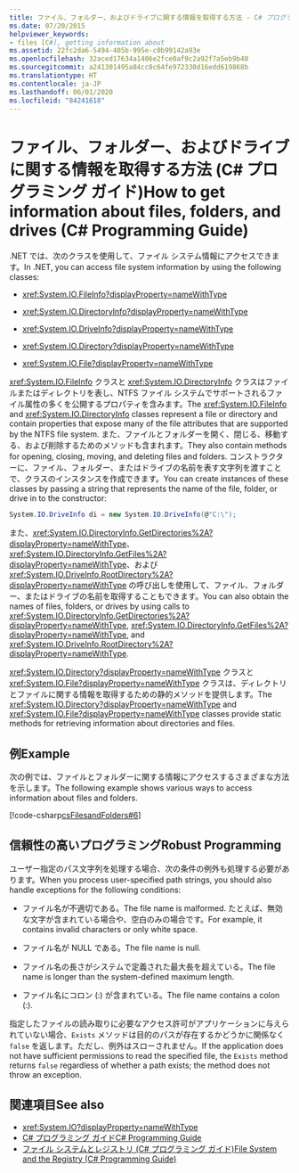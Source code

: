 ```yaml
---
title: ファイル、フォルダー、およびドライブに関する情報を取得する方法 - C# プログラミング ガイド
ms.date: 07/20/2015
helpviewer_keywords:
- files [C#], getting information about
ms.assetid: 22fc2da6-5494-405b-995e-c0b99142a93e
ms.openlocfilehash: 32aced17634a1406e2fce0af9c2a92f7a5eb9b40
ms.sourcegitcommit: a241301495a84cc8c64fe972330d16edd619868b
ms.translationtype: HT
ms.contentlocale: ja-JP
ms.lasthandoff: 06/01/2020
ms.locfileid: "84241618"
---
```

# <a name="how-to-get-information-about-files-folders-and-drives--c-programming-guide"></a><span data-ttu-id="f1d8b-102">ファイル、フォルダー、およびドライブに関する情報を取得する方法 (C# プログラミング ガイド)</span><span class="sxs-lookup"><span data-stu-id="f1d8b-102">How to get information about files, folders, and drives  (C# Programming Guide)</span></span>
<span data-ttu-id="f1d8b-103">.NET では、次のクラスを使用して、ファイル システム情報にアクセスできます。</span><span class="sxs-lookup"><span data-stu-id="f1d8b-103">In .NET, you can access file system information by using the following classes:</span></span>  
  
- <xref:System.IO.FileInfo?displayProperty=nameWithType>  
  
- <xref:System.IO.DirectoryInfo?displayProperty=nameWithType>  
  
- <xref:System.IO.DriveInfo?displayProperty=nameWithType>  
  
- <xref:System.IO.Directory?displayProperty=nameWithType>  
  
- <xref:System.IO.File?displayProperty=nameWithType>  
  
 <span data-ttu-id="f1d8b-104"><xref:System.IO.FileInfo> クラスと <xref:System.IO.DirectoryInfo> クラスはファイルまたはディレクトリを表し、NTFS ファイル システムでサポートされるファイル属性の多くを公開するプロパティを含みます。</span><span class="sxs-lookup"><span data-stu-id="f1d8b-104">The <xref:System.IO.FileInfo> and <xref:System.IO.DirectoryInfo> classes represent a file or directory and contain properties that expose many of the file attributes that are supported by the NTFS file system.</span></span> <span data-ttu-id="f1d8b-105">また、ファイルとフォルダーを開く、閉じる、移動する、および削除するためのメソッドも含まれます。</span><span class="sxs-lookup"><span data-stu-id="f1d8b-105">They also contain methods for opening, closing, moving, and deleting files and folders.</span></span> <span data-ttu-id="f1d8b-106">コンストラクターに、ファイル、フォルダー、またはドライブの名前を表す文字列を渡すことで、クラスのインスタンスを作成できます。</span><span class="sxs-lookup"><span data-stu-id="f1d8b-106">You can create instances of these classes by passing a string that represents the name of the file, folder, or drive in to the constructor:</span></span>  
  
```csharp  
System.IO.DriveInfo di = new System.IO.DriveInfo(@"C:\");  
```  
  
 <span data-ttu-id="f1d8b-107">また、<xref:System.IO.DirectoryInfo.GetDirectories%2A?displayProperty=nameWithType>、<xref:System.IO.DirectoryInfo.GetFiles%2A?displayProperty=nameWithType>、および <xref:System.IO.DriveInfo.RootDirectory%2A?displayProperty=nameWithType> の呼び出しを使用して、ファイル、フォルダー、またはドライブの名前を取得することもできます。</span><span class="sxs-lookup"><span data-stu-id="f1d8b-107">You can also obtain the names of files, folders, or drives by using calls to <xref:System.IO.DirectoryInfo.GetDirectories%2A?displayProperty=nameWithType>, <xref:System.IO.DirectoryInfo.GetFiles%2A?displayProperty=nameWithType>, and <xref:System.IO.DriveInfo.RootDirectory%2A?displayProperty=nameWithType>.</span></span>  
  
 <span data-ttu-id="f1d8b-108"><xref:System.IO.Directory?displayProperty=nameWithType> クラスと <xref:System.IO.File?displayProperty=nameWithType> クラスは、ディレクトリとファイルに関する情報を取得するための静的メソッドを提供します。</span><span class="sxs-lookup"><span data-stu-id="f1d8b-108">The <xref:System.IO.Directory?displayProperty=nameWithType> and <xref:System.IO.File?displayProperty=nameWithType> classes provide static methods for retrieving information about directories and files.</span></span>  
  
## <a name="example"></a><span data-ttu-id="f1d8b-109">例</span><span class="sxs-lookup"><span data-stu-id="f1d8b-109">Example</span></span>  
 <span data-ttu-id="f1d8b-110">次の例では、ファイルとフォルダーに関する情報にアクセスするさまざまな方法を示します。</span><span class="sxs-lookup"><span data-stu-id="f1d8b-110">The following example shows various ways to access information about files and folders.</span></span>  
  
 [!code-csharp[csFilesandFolders#6](~/samples/snippets/csharp/VS_Snippets_VBCSharp/csFilesAndFolders/CS/FileIteration.cs#6)]  
  
## <a name="robust-programming"></a><span data-ttu-id="f1d8b-111">信頼性の高いプログラミング</span><span class="sxs-lookup"><span data-stu-id="f1d8b-111">Robust Programming</span></span>  
 <span data-ttu-id="f1d8b-112">ユーザー指定のパス文字列を処理する場合、次の条件の例外も処理する必要があります。</span><span class="sxs-lookup"><span data-stu-id="f1d8b-112">When you process user-specified path strings, you should also handle exceptions for the following conditions:</span></span>  
  
- <span data-ttu-id="f1d8b-113">ファイル名が不適切である。</span><span class="sxs-lookup"><span data-stu-id="f1d8b-113">The file name is malformed.</span></span> <span data-ttu-id="f1d8b-114">たとえば、無効な文字が含まれている場合や、空白のみの場合です。</span><span class="sxs-lookup"><span data-stu-id="f1d8b-114">For example, it contains invalid characters or only white space.</span></span>  
  
- <span data-ttu-id="f1d8b-115">ファイル名が NULL である。</span><span class="sxs-lookup"><span data-stu-id="f1d8b-115">The file name is null.</span></span>  
  
- <span data-ttu-id="f1d8b-116">ファイル名の長さがシステムで定義された最大長を超えている。</span><span class="sxs-lookup"><span data-stu-id="f1d8b-116">The file name is longer than the system-defined maximum length.</span></span>  
  
- <span data-ttu-id="f1d8b-117">ファイル名にコロン (:) が含まれている。</span><span class="sxs-lookup"><span data-stu-id="f1d8b-117">The file name contains a colon (:).</span></span>  
  
 <span data-ttu-id="f1d8b-118">指定したファイルの読み取りに必要なアクセス許可がアプリケーションに与えられていない場合、`Exists` メソッドは目的のパスが存在するかどうかに関係なく `false` を返します。ただし、例外はスローされません。</span><span class="sxs-lookup"><span data-stu-id="f1d8b-118">If the application does not have sufficient permissions to read the specified file, the `Exists` method returns `false` regardless of whether a path exists; the method does not throw an exception.</span></span>  
  
## <a name="see-also"></a><span data-ttu-id="f1d8b-119">関連項目</span><span class="sxs-lookup"><span data-stu-id="f1d8b-119">See also</span></span>

- <xref:System.IO?displayProperty=nameWithType>
- [<span data-ttu-id="f1d8b-120">C# プログラミング ガイド</span><span class="sxs-lookup"><span data-stu-id="f1d8b-120">C# Programming Guide</span></span>](../index.md)
- [<span data-ttu-id="f1d8b-121">ファイル システムとレジストリ (C# プログラミング ガイド)</span><span class="sxs-lookup"><span data-stu-id="f1d8b-121">File System and the Registry (C# Programming Guide)</span></span>](./index.md)

